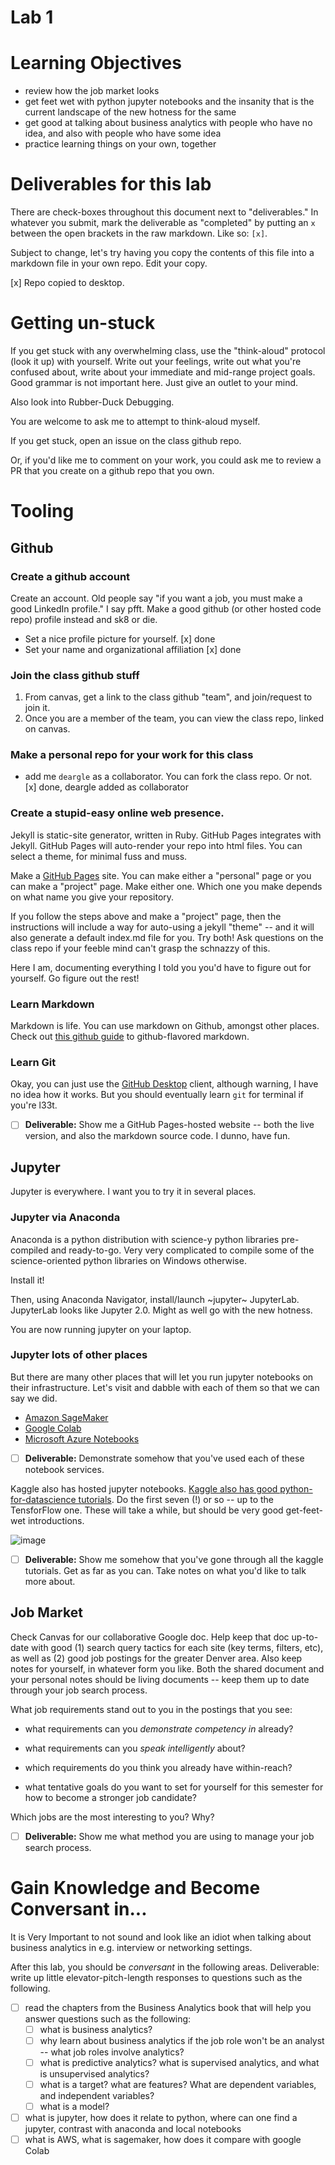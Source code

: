 # Lab 1

# Learning Objectives

* review how the job market looks
* get feet wet with python jupyter notebooks and the insanity that is the current landscape of the new hotness for the same
* get good at talking about business analytics with people who have no idea, and also with people who have some idea
* practice learning things on your own, together


# Deliverables for this lab

There are check-boxes throughout this document next to "deliverables." In whatever you submit, mark the deliverable as "completed" by putting an `x` between the open
brackets in the raw markdown. Like so: `[x]`.

Subject to change, let's try having you copy the contents of this file into a markdown file in your own repo. Edit your copy.

[x] Repo copied to desktop.

# Getting un-stuck

If you get stuck with any overwhelming class, use the "think-aloud" protocol (look it up) with yourself. Write out your feelings, write out what you're confused
about, write about your immediate and mid-range project goals. Good grammar is not important here. Just give an outlet to your mind.

Also look into Rubber-Duck Debugging.

You are welcome to ask me to attempt to think-aloud myself.

If you get stuck, open an issue on the class github repo. 

Or, if you'd like me to comment on your work, you could ask me to review a PR that you create on a github repo that you own.



# Tooling


## Github

### Create a github account

Create an account. Old people say "if you want a job, you must make a good LinkedIn profile." I say pfft. Make a good github (or other hosted code repo) 
profile instead and sk8 or die.

* Set a nice profile picture for yourself.
	[x] done
* Set your name and organizational affiliation
	[x] done


### Join the class github stuff

1. From canvas, get a link to the class github "team", and join/request to join it.
1. Once you are a member of the team, you can view the class repo, linked on canvas.


### Make a personal repo for your work for this class

* add me `deargle` as a collaborator. You can fork the class repo. Or not.
	[x] done, deargle added as collaborator


### Create a stupid-easy online web presence.

Jekyll is static-site generator, written in Ruby. GitHub Pages integrates with Jekyll. GitHub Pages will auto-render your repo into html files. You can select a theme, for minimal fuss and muss.

Make a [GitHub Pages](https://pages.github.com/) site. You can make either a "personal" page or you can make a "project" page. Make either one. Which one you make depends on what name you give your repository.

If you follow the steps above and make a "project" page, then the instructions will include a way for auto-using a jekyll "theme" -- and it will also generate a default index.md file for you. Try both! Ask questions
on the class repo if your feeble mind can't grasp the schnazzy of this.

Here I am, documenting everything I told you you'd have to figure out for yourself. Go figure out the rest!



### Learn Markdown

Markdown is life. You can use markdown on Github, amongst other places. Check out [this github guide](https://guides.github.com/features/mastering-markdown/) to github-flavored markdown.



### Learn Git

Okay, you can just use the [GitHub Desktop](https://desktop.github.com/) client, although warning, I have no idea how it works. But you should eventually learn `git` for terminal if you're l33t.


- [ ] **Deliverable:** Show me a GitHub Pages-hosted website -- both the live version, and also the markdown source code. I dunno, have fun.





## Jupyter

Jupyter is everywhere. I want you to try it in several places.


### Jupyter via Anaconda

Anaconda is a python distribution with science-y python libraries pre-compiled and ready-to-go. Very very complicated to compile some of the science-oriented python libraries on Windows otherwise.

Install it!

Then, using Anaconda Navigator, install/launch ~jupyter~ JupyterLab. JupyterLab looks like Jupyter 2.0. Might as well go with the new hotness.

You are now running jupyter on your laptop. 


### Jupyter lots of other places

But there are many other places that will let you run jupyter notebooks on their infrastructure. Let's visit and dabble with each of them so that we can say we did.

* [Amazon SageMaker](https://aws.amazon.com/sagemaker/)
* [Google Colab](https://colab.research.google.com)
* [Microsoft Azure Notebooks](https://notebooks.azure.com/)

- [ ] **Deliverable:** Demonstrate somehow that you've used each of these notebook services.


Kaggle also has hosted jupyter notebooks. [Kaggle also has good python-for-datascience tutorials](https://www.kaggle.com/learn/). Do the first seven (!) or so -- up to the TensforFlow one. These will take a while, but should be very good get-feet-wet introductions.

![image](https://user-images.githubusercontent.com/1174653/72477008-de7eab00-37ab-11ea-8806-65867f58ab61.png)

- [ ] **Deliverable:** Show me somehow that you've gone through all the kaggle tutorials. Get as far as you can. Take notes on what you'd like to talk more about.


## Job Market

Check Canvas for our collaborative Google doc. Help keep that doc up-to-date with good (1) search query tactics for each site (key terms, filters, etc), as well as (2) good job postings for the greater Denver
area. Also keep notes for yourself, in whatever form you like. Both the shared document and your personal notes should be living documents -- keep them up to date through your job search process.

What job requirements stand out to you in the postings that you see:
* what requirements can you _demonstrate competency in_ already?
* what requirements can you _speak intelligently_ about?
* which requirements do you think you already have within-reach?

* what tentative goals do you want to set for yourself for this semester for how to become a stronger job candidate?

Which jobs are the most interesting to you? Why?

- [ ] **Deliverable:** Show me what method you are using to manage your job search process.



# Gain Knowledge and Become Conversant in...
It is Very Important to not sound and look like an idiot when talking about business analytics in e.g. interview or networking settings.

After this lab, you should be _conversant_ in the following areas. Deliverable: write up little elevator-pitch-length responses to questions such as the following.


* [ ] read the chapters from the Business Analytics book that will help you answer questions such as the following:
	* [ ] what is business analytics?
	* [ ] why learn about business analytics if the job role won't be an analyst -- what job roles involve analytics?
	* [ ] what is predictive analytics? what is supervised analytics, and what is unsupervised analytics?
	* [ ] what is a target? what are features? What are dependent variables, and independent variables?
	* [ ] what is a model?
* [ ] what is jupyter, how does it relate to python, where can one find a jupyter, contrast with anaconda and local notebooks
* [ ] what is AWS, what is sagemaker, how does it compare with google Colab
